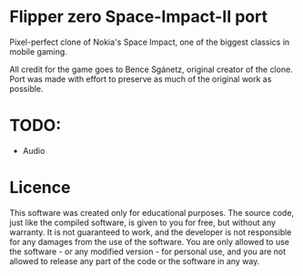# Flipper zero Space-Impact-II port
Pixel-perfect clone of Nokia's Space Impact, one of the biggest classics in mobile gaming.

All credit for the game goes to Bence Sgánetz, original creator of the clone. Port was made with effort to preserve as much of the
original work as possible.

# TODO:
* Audio

# Licence
This software was created only for educational purposes. The source code, just like the compiled software, is given to you for free, but without any warranty. It is not guaranteed to work, and the developer is not responsible for any damages from the use of the software. You are only allowed to use the software - or any modified version - for personal use, and you are not allowed to release any part of the code or the software in any way.
